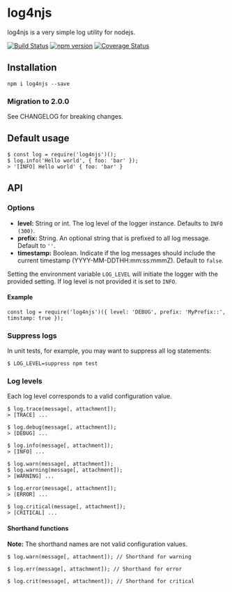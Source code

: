 # log4njs

log4njs is a very simple log utility for nodejs.

[![Build Status](https://travis-ci.org/carlnordenfelt/log4njs.svg?branch=master)](https://travis-ci.org/carlnordenfelt/log4njs)
[![npm version](https://badge.fury.io/js/log4njs.svg)](https://badge.fury.io/js/log4njs)
[![Coverage Status](https://coveralls.io/repos/github/carlnordenfelt/log4njs/badge.svg?branch=master)](https://coveralls.io/github/carlnordenfelt/log4njs?branch=master)

## Installation
```
npm i log4njs --save
```

### Migration to 2.0.0
See CHANGELOG for breaking changes.

## Default usage
```
$ const log = require('log4njs')();
$ log.info('Hello world', { foo: 'bar' });
> '[INFO] Hello world' { foo: 'bar' }
```

## API

### Options
* **level:** String or int. The log level of the logger instance. Defaults to `INFO (300)`.
* **prefix:** String. An optional string that is prefixed to all log message. Default to `''`.
* **timestamp:** Boolean. Indicate if the log messages should include the current timestamp (YYYY-MM-DDTHH:mm:ss:mmmZ). Default to `false`.

Setting the environment variable `LOG_LEVEL` will initiate the logger with the provided setting.
If log level is not provided it is set to `INFO`.

#### Example
```
const log = require('log4njs')({ level: 'DEBUG', prefix: 'MyPrefix::', timstamp: true });
```

### Suppress logs
In unit tests, for example, you may want to suppress all log statements:
```
$ LOG_LEVEL=suppress npm test
```

### Log levels
Each log level corresponds to a valid configuration value.
```
$ log.trace(message[, attachment]);
> [TRACE] ...

$ log.debug(message[, attachment]);
> [DEBUG] ... 

$ log.info(message[, attachment]);
> [INFO] ...

$ log.warn(message[, attachment]);
$ log.warning(message[, attachment]);
> [WARNING] ...

$ log.error(message[, attachment]);
> [ERROR] ...

$ log.critical(message[, attachment]);
> [CRITICAL] ...
```

#### Shorthand functions
**Note:** The shorthand names are not valid configuration values.
```
$ log.warn(message[, attachment]); // Shorthand for warning

$ log.err(message[, attachment]); // Shorthand for error

$ log.crit(message[, attachment]); // Shorthand for critical
```
